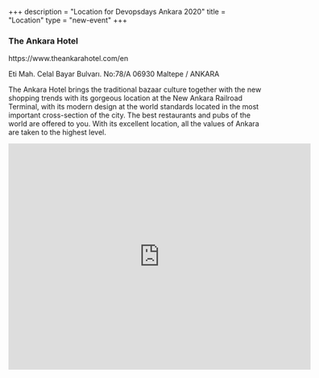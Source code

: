 +++
description = "Location for Devopsdays Ankara 2020"
title = "Location"
type = "new-event"
+++
<h3>The Ankara Hotel</h3>
<o>
https://www.theankarahotel.com/en
<p>
Eti Mah. Celal Bayar Bulvarı. No:78/A 06930 Maltepe / ANKARA
<p>
The Ankara Hotel brings the traditional bazaar culture together with the new shopping trends with its gorgeous 
location at the New Ankara Railroad Terminal, with its modern design at the world standards located in the most 
important cross-section of the city. The best restaurants and pubs of the world are offered to you. 
With its excellent location, all the values of Ankara are taken to the highest level.
<p>
<iframe src="https://www.google.com/maps/embed?pb=!1m18!1m12!1m3!1d3059.3257305250195!2d32.84252131569599!3d39.934103092773164!2m3!1f0!2f0!3f0!3m2!1i1024!2i768!4f13.1!3m3!1m2!1s0x14d34efa9919f3d5%3A0x681ffdbd0cc28d0a!2sThe%20Ankara%20Hotel!5e0!3m2!1sen!2str!4v1582012611376!5m2!1sen!2str" width="600" height="450" frameborder="0" style="border:0;" allowfullscreen=""></iframe>